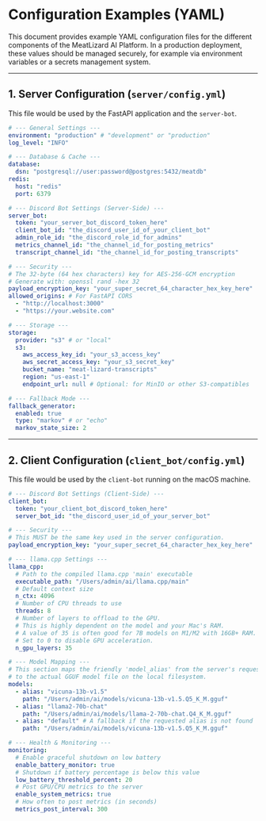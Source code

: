 # Configuration Examples (YAML)

This document provides example YAML configuration files for the different components of the MeatLizard AI Platform. In a production deployment, these values should be managed securely, for example via environment variables or a secrets management system.

---

## 1. Server Configuration (`server/config.yml`)

This file would be used by the FastAPI application and the `server-bot`.

```yaml
# --- General Settings ---
environment: "production" # "development" or "production"
log_level: "INFO"

# --- Database & Cache ---
database:
  dsn: "postgresql://user:password@postgres:5432/meatdb"
redis:
  host: "redis"
  port: 6379

# --- Discord Bot Settings (Server-Side) ---
server_bot:
  token: "your_server_bot_discord_token_here"
  client_bot_id: "the_discord_user_id_of_your_client_bot"
  admin_role_id: "the_discord_role_id_for_admins"
  metrics_channel_id: "the_channel_id_for_posting_metrics"
  transcript_channel_id: "the_channel_id_for_posting_transcripts"

# --- Security ---
# The 32-byte (64 hex characters) key for AES-256-GCM encryption
# Generate with: openssl rand -hex 32
payload_encryption_key: "your_super_secret_64_character_hex_key_here"
allowed_origins: # For FastAPI CORS
  - "http://localhost:3000"
  - "https://your.website.com"

# --- Storage ---
storage:
  provider: "s3" # or "local"
  s3:
    aws_access_key_id: "your_s3_access_key"
    aws_secret_access_key: "your_s3_secret_key"
    bucket_name: "meat-lizard-transcripts"
    region: "us-east-1"
    endpoint_url: null # Optional: for MinIO or other S3-compatibles

# --- Fallback Mode ---
fallback_generator:
  enabled: true
  type: "markov" # or "echo"
  markov_state_size: 2

```

---

## 2. Client Configuration (`client_bot/config.yml`)

This file would be used by the `client-bot` running on the macOS machine.

```yaml
# --- Discord Bot Settings (Client-Side) ---
client_bot:
  token: "your_client_bot_discord_token_here"
  server_bot_id: "the_discord_user_id_of_your_server_bot"

# --- Security ---
# This MUST be the same key used in the server configuration.
payload_encryption_key: "your_super_secret_64_character_hex_key_here"

# --- llama.cpp Settings ---
llama_cpp:
  # Path to the compiled llama.cpp 'main' executable
  executable_path: "/Users/admin/ai/llama.cpp/main"
  # Default context size
  n_ctx: 4096
  # Number of CPU threads to use
  threads: 8
  # Number of layers to offload to the GPU.
  # This is highly dependent on the model and your Mac's RAM.
  # A value of 35 is often good for 7B models on M1/M2 with 16GB+ RAM.
  # Set to 0 to disable GPU acceleration.
  n_gpu_layers: 35

# --- Model Mapping ---
# This section maps the friendly 'model_alias' from the server's request
# to the actual GGUF model file on the local filesystem.
models:
  - alias: "vicuna-13b-v1.5"
    path: "/Users/admin/ai/models/vicuna-13b-v1.5.Q5_K_M.gguf"
  - alias: "llama2-70b-chat"
    path: "/Users/admin/ai/models/llama-2-70b-chat.Q4_K_M.gguf"
  - alias: "default" # A fallback if the requested alias is not found
    path: "/Users/admin/ai/models/vicuna-13b-v1.5.Q5_K_M.gguf"

# --- Health & Monitoring ---
monitoring:
  # Enable graceful shutdown on low battery
  enable_battery_monitor: true
  # Shutdown if battery percentage is below this value
  low_battery_threshold_percent: 20
  # Post GPU/CPU metrics to the server
  enable_system_metrics: true
  # How often to post metrics (in seconds)
  metrics_post_interval: 300

```
